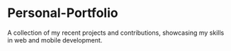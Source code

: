# Personal-Portfolio
A collection of my recent projects and contributions, showcasing my skills in web and mobile development.

